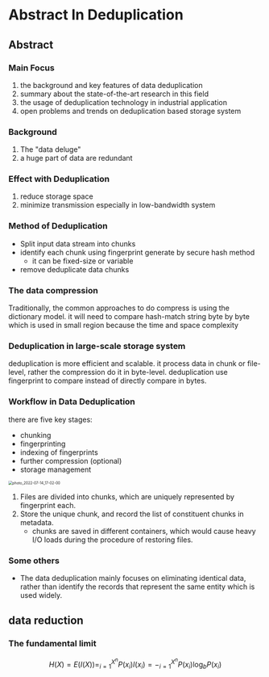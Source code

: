 # Abstract In Deduplication

## Abstract 

### Main Focus

1. the background and key features of data deduplication
2. summary about the state-of-the-art research in this field
3. the usage of deduplication technology in industrial application
4. open problems and trends on deduplication based storage system

### Background

1. The "data deluge"
2. a huge part of data are redundant

### Effect with Deduplication

1. reduce storage space
2. minimize transmission especially in low-bandwidth system

### Method of Deduplication

- Split input data stream into chunks
- identify each chunk using fingerprint generate by secure hash method
  - it can be fixed-size or variable
- remove deduplicate data chunks

### The data compression

Traditionally, the common approaches to do compress is using the dictionary model.
it will need to compare hash-match string byte by byte
which is used in small region because the time and space complexity

### Deduplication in large-scale storage system

deduplication is more efficient and scalable.
it process data in chunk or file-level, rather the compression do it in byte-level.
	deduplication use fingerprint to compare instead of directly compare in bytes.

### Workflow in Data Deduplication

there are five key stages:

- chunking
- fingerprinting
- indexing of fingerprints
- further compression (optional)
- storage management

<img src="C:\Users\Wings\Downloads\Documents\photo_2022-07-14_17-02-00.jpg" alt="photo_2022-07-14_17-02-00" style="zoom:50%;" />

1. Files are divided into chunks, which are uniquely represented by fingerprint each.
2. Store the unique chunk, and record the list of constituent chunks in metadata.
   - chunks are saved in different containers, which would cause heavy I/O loads during the procedure of restoring files.

### Some others

- The data deduplication mainly focuses on eliminating identical data, rather than identify the records that represent the same entity which is used widely.

## data reduction

### The fundamental limit

$$
H(X) = E(I(X)) = ^{X^n}_{i=1}{P(x_i)I(x_i)}=-^{X^n}_{i=1}P(x_i)\log_bP(x_i)
$$


